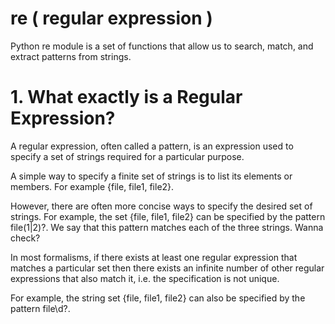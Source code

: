 # re ( regular expression )
Python re module is a set of functions that allow us to search, match, and extract patterns from strings. 
<h1>1. What exactly is a Regular Expression?</h1>
A regular expression, often called a pattern, is an expression used to specify a set of strings required for a particular purpose.

A simple way to specify a finite set of strings is to list its elements or members.
For example {file, file1, file2}.

However, there are often more concise ways to specify the desired set of strings.
For example, the set {file, file1, file2} can be specified by the pattern file(1|2)?.
We say that this pattern matches each of the three strings. Wanna check?

In most formalisms, if there exists at least one regular expression that matches a particular set then there exists an infinite number of other regular expressions that also match it, i.e. the specification is not unique.

For example, the string set {file, file1, file2} can also be specified by the pattern file\d?.
